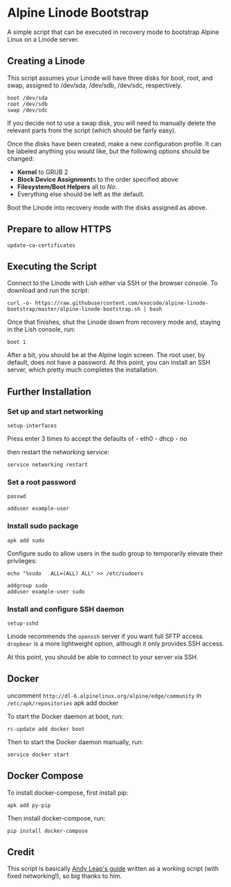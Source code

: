 # Alpine Linode Bootstrap

A simple script that can be executed in recovery mode to bootstrap Alpine Linux on a Linode server.

## Creating a Linode

This script assumes your Linode will have three disks for boot, root, and swap, assigned to /dev/sda, /dev/sdb, /dev/sdc, respectively. 

    boot /dev/sda
    root /dev/sdb
    swap /dev/sdc

If you decide not to use a swap disk, you will need to manually delete the relevant parts from the script (which should be fairly easy).

Once the disks have been created, make a new configuration profile. It can be labeled anything you would like, but the following options should be changed: 

- **Kernel** to GRUB 2
- **Block Device Assignment**s to the order specified above
- **Filesystem/Boot Helpers** all to *No*. 
- Everything else should be left as the default. 

Boot the Linode into recovery mode with the disks assigned as above.

## Prepare to allow HTTPS
    	
    update-ca-certificates

## Executing the Script

Connect to the Linode with Lish either via SSH or the browser console. To download and run the script:

    curl -o- https://raw.githubusercontent.com/exocode/alpine-linode-bootstrap/master/alpine-linode-bootstrap.sh | bash

Once that finishes, shut the Linode down from recovery mode and, staying in the Lish console, run:
  
    boot 1

After a bit, you should be at the Alpine login screen. The root user, by default, does not have a password. At this point, you can install an SSH server, which pretty much completes the installation.

## Further Installation

### Set up and start networking

    setup-interfaces

Press enter 3 times to accept the defaults of 
    - eth0
    - dhcp
    - no

then restart the networking service:
    
    service networking restart

### Set a root password
    
    passwd
    
    adduser example-user
    
### Install sudo package

    apk add sudo

Configure sudo to allow users in the sudo group to temporarily elevate their privileges:

    echo "%sudo   ALL=(ALL) ALL" >> /etc/sudoers

    addgroup sudo
    adduser example-user sudo
    
### Install and configure SSH daemon

    setup-sshd

Linode recommends the `openssh` server if you want full SFTP access. 
`dropbear` is a more lightweight option, although it only provides SSH access.

At this point, you should be able to connect to your server via SSH.
    

## Docker

uncomment `http://dl-6.alpinelinux.org/alpine/edge/community` in `/etc/apk/repositories`
    apk add docker

To start the Docker daemon at boot, run:

    rc-update add docker boot
    
Then to start the Docker daemon manually, run:

    service docker start

## Docker Compose

To install docker-compose, first install pip:

    apk add py-pip
    
Then install docker-compose, run:

    pip install docker-compose




## Credit

This script is basically [Andy Leap's guide](https://github.com/andyleap/docs/blob/master/docs/tools-reference/custom-kernels-distros/install-alpine-linux-on-your-linode.md) written as a working script (with fixed networking!), so big thanks to him.
